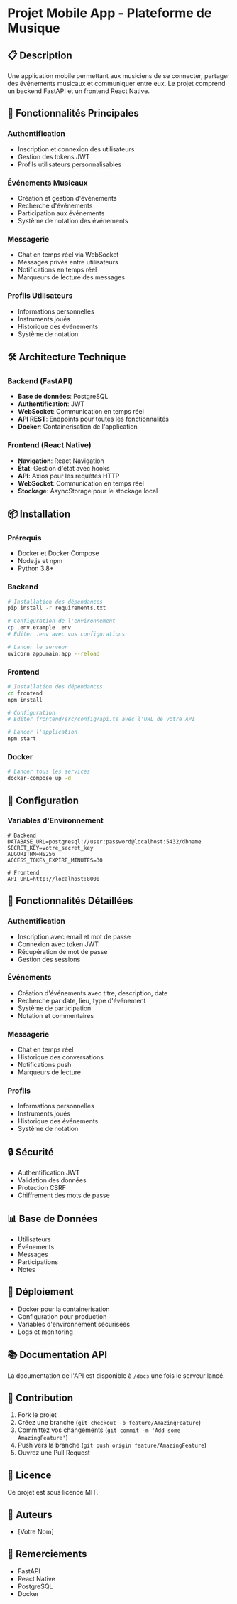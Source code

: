 # Projet Mobile App - Plateforme de Musique

## 📋 Description
Une application mobile permettant aux musiciens de se connecter, partager des événements musicaux et communiquer entre eux. Le projet comprend un backend FastAPI et un frontend React Native.

## 🚀 Fonctionnalités Principales

### Authentification
- Inscription et connexion des utilisateurs
- Gestion des tokens JWT
- Profils utilisateurs personnalisables

### Événements Musicaux
- Création et gestion d'événements
- Recherche d'événements
- Participation aux événements
- Système de notation des événements

### Messagerie
- Chat en temps réel via WebSocket
- Messages privés entre utilisateurs
- Notifications en temps réel
- Marqueurs de lecture des messages

### Profils Utilisateurs
- Informations personnelles
- Instruments joués
- Historique des événements
- Système de notation

## 🛠️ Architecture Technique

### Backend (FastAPI)
- **Base de données**: PostgreSQL
- **Authentification**: JWT
- **WebSocket**: Communication en temps réel
- **API REST**: Endpoints pour toutes les fonctionnalités
- **Docker**: Containerisation de l'application

### Frontend (React Native)
- **Navigation**: React Navigation
- **État**: Gestion d'état avec hooks
- **API**: Axios pour les requêtes HTTP
- **WebSocket**: Communication en temps réel
- **Stockage**: AsyncStorage pour le stockage local

## 📦 Installation

### Prérequis
- Docker et Docker Compose
- Node.js et npm
- Python 3.8+

### Backend
```bash
# Installation des dépendances
pip install -r requirements.txt

# Configuration de l'environnement
cp .env.example .env
# Éditer .env avec vos configurations

# Lancer le serveur
uvicorn app.main:app --reload
```

### Frontend
```bash
# Installation des dépendances
cd frontend
npm install

# Configuration
# Éditer frontend/src/config/api.ts avec l'URL de votre API

# Lancer l'application
npm start
```

### Docker
```bash
# Lancer tous les services
docker-compose up -d
```

## 🔧 Configuration

### Variables d'Environnement
```env
# Backend
DATABASE_URL=postgresql://user:password@localhost:5432/dbname
SECRET_KEY=votre_secret_key
ALGORITHM=HS256
ACCESS_TOKEN_EXPIRE_MINUTES=30

# Frontend
API_URL=http://localhost:8000
```

## 📱 Fonctionnalités Détaillées

### Authentification
- Inscription avec email et mot de passe
- Connexion avec token JWT
- Récupération de mot de passe
- Gestion des sessions

### Événements
- Création d'événements avec titre, description, date
- Recherche par date, lieu, type d'événement
- Système de participation
- Notation et commentaires

### Messagerie
- Chat en temps réel
- Historique des conversations
- Notifications push
- Marqueurs de lecture

### Profils
- Informations personnelles
- Instruments joués
- Historique des événements
- Système de notation

## 🔒 Sécurité
- Authentification JWT
- Validation des données
- Protection CSRF
- Chiffrement des mots de passe

## 📊 Base de Données
- Utilisateurs
- Événements
- Messages
- Participations
- Notes

## 🚀 Déploiement
- Docker pour la containerisation
- Configuration pour production
- Variables d'environnement sécurisées
- Logs et monitoring

## 📚 Documentation API
La documentation de l'API est disponible à `/docs` une fois le serveur lancé.

## 🤝 Contribution
1. Fork le projet
2. Créez une branche (`git checkout -b feature/AmazingFeature`)
3. Committez vos changements (`git commit -m 'Add some AmazingFeature'`)
4. Push vers la branche (`git push origin feature/AmazingFeature`)
5. Ouvrez une Pull Request

## 📝 Licence
Ce projet est sous licence MIT.

## 👥 Auteurs
- [Votre Nom]

## 🙏 Remerciements
- FastAPI
- React Native
- PostgreSQL
- Docker